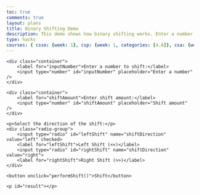 ```yaml
---
toc: true
comments: true
layout: plans
title: Binary Shifting Demo
description: This demo shows how binary shifting works. Enter a number, choose a shift direction, and see the result.
type: hacks
courses: { csse: {week: 1}, csp: {week: 1, categories: [4.A]}, csa: {week: 0} }
---
```


<html>
<head>
    <style>
        body {
            font-family: Arial, sans-serif;
            margin: 20px;
        }
        .container {
            margin-bottom: 10px;
        }
        label {
            display: block;
            margin-bottom: 5px;
        }
        input[type=number], button {
            width: 100%;
            padding: 8px;
            margin-bottom: 10px;
            box-sizing: border-box;
        }
        .radio-group {
            margin-bottom: 10px;
        }
        .radio-group label {
            margin-left: 5px;
        }
        #result {
            font-weight: bold;
        }
    </style>
</head>
<body>

    <div class="container">
        <label for="inputNumber">Enter a number to shift:</label>
        <input type="number" id="inputNumber" placeholder="Enter a number" />
    </div>

    <div class="container">
        <label for="shiftAmount">Enter shift amount:</label>
        <input type="number" id="shiftAmount" placeholder="Shift amount" />
    </div>

    <p>Select the direction of the shift:</p>
    <div class="radio-group">
        <input type="radio" id="leftShift" name="shiftDirection" value="left" checked>
        <label for="leftShift">Left Shift (<<)</label>
        <input type="radio" id="rightShift" name="shiftDirection" value="right">
        <label for="rightShift">Right Shift (>>)</label>
    </div>

    <button onclick="performShift()">Shift</button>

    <p id="result"></p>

</body>
</html>
